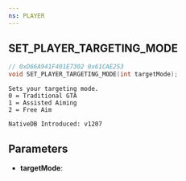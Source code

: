 ```yaml
---
ns: PLAYER
---
```

## SET_PLAYER_TARGETING_MODE

```c
// 0xD66A941F401E7302 0x61CAE253
void SET_PLAYER_TARGETING_MODE(int targetMode);
```

```
Sets your targeting mode.
0 = Traditional GTA
1 = Assisted Aiming
2 = Free Aim

NativeDB Introduced: v1207
```

## Parameters
* **targetMode**:
